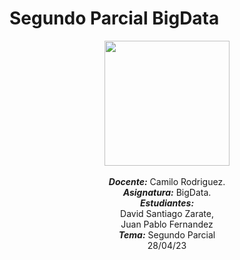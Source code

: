 # Segundo Parcial BigData
<p align="center"><img src="https://res-5.cloudinary.com/crunchbase-production/image/upload/c_lpad,h_256,w_256,f_auto,q_auto:eco/v1455514364/pim02bzqvgz0hibsra41.png"width="200" height="200">
</img><br>
<br>
<i><b>Docente:</b></i> Camilo Rodriguez.
<br>
<i><b>Asignatura:</b></i> BigData.
<br>
<i><b>Estudiantes:</b></i> <br>David Santiago Zarate,<br>Juan Pablo Fernandez
<br>
<i><b>Tema:</b></i> Segundo Parcial
<br>
28/04/23
<br>
</p>
